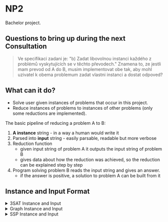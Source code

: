 # NP2

Bachelor project.

## Questions to bring up during the next Consultation

> Ve specifikaci zadani je:
> "b) Zadat libovolnou instanci každého z problémů vyskytujících se v těchto převodech."
> Znamena to, ze jestli mam prevod od A do B, musim implementovat obe tak, 
> aby mohl uzivatel k obema problemum zadat vlastni instanci a dostat odpoved?

## What can it do?

- Solve user given instances of problems that occur in this project.
- Reduce instances of problems to instances of other problems (only some reductions are implemented).

The basic pipeline of reducing a problem A to B:

1. **A instance** string - in a way a human would write it
2. Parsed into **input** string - easily parsable, readable but more verbose
3. Reduction function 
    - given input string of problem A it outputs the input string of problem B
    - gives data about how the reduction was achieved, so the reduction can be explained step by step
4. Program solving problem B reads the input string and gives an answer.
    - if the answer is positive, a solution to problem A can be built from it

## Instance and Input Format

<details>
<summary>3SAT Instance and Input</summary>

Formula written normally with ORs and ANDs and groupings.

```
(x1 OR NOT x2 OR x3) AND (x2 OR x3)
(x1 || !x2 || x3) && (x2 || x3)
```

This formula gets parsed into a string that is easily parsable by other programs.

```
n m   // n = number of variables, m = number of clauses

x1    // n variables written below one another
x2
...
xn

x1 !x2 !x4 // m clauses with negation specified by "!" prefix
x2 x3
...
```
</details>

<details>
<summary>Graph Instance and Input</summary>

Instance consists of vertices and edges. If vertices are present in edges, they don't have to be specified by the user explicitely.
However if there is a singleton vertex, it must be written out as a single word on a line.
```
x_0
x_6
x_7
x_0 x_2
x_0 x_4
x_0 x_5
x_1 x_4
x_1 x_5
x_2 x_3
x_2 x_4
x_4 x_5
```

This instance gets converted into input string.

```
6 8  // number of vertices n and edges m

x_0  // vertices listed on n lines
x_1
x_2
x_3
x_4
x_5

x_0 x_2 // edges listed on m lines
x_0 x_4
x_0 x_5
x_1 x_4
x_1 x_5
x_2 x_3
x_2 x_4
x_4 x_5
```
</details>

<details>
<summary>SSP Instance and Input</summary>

Instance consists of the target sum as the first number. Next up are numbers in the (multi)set S.

```
1111333 

1000100 
1000010
100111
100000
10101
10010
1001
1000
100
100
10
10
1
1
```

Input is consistent with the number of digits on each line.

```
14 7    // n = number of numbers in the set S; m = number of digits they have 

1111333 // the target sum with m digits

1000100 // n numbers in set S with m digits
1000010
0100111
0100000
0010101
0010010
0001001
0001000
0000100
0000100
0000010
0000010
0000001
0000001
```
</details>

